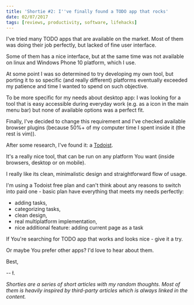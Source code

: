 ```yaml
---
title: 'Shortie #2: I''ve finally found a TODO app that rocks'
date: 02/07/2017
tags: [reviews, productivity, software, lifehacks]
---
```


I've tried many TODO apps that are available on the market. Most of them was doing their job perfectly, but lacked of fine user interface.

Some of them has a nice interface, but at the same time was not available on linux and Windows Phone 10 platform, which I use.

At some point I was so determined to try developing my own tool, but porting it to so specific (and really different) platforms eventually exceeded my patience and time I wanted to spend on such objective.

To be more specific for my needs about desktop app: I was looking for a tool that is easy accessible during everyday work (e.g. as a icon in the main menu bar) but none of available options was a perfect fit.

Finally, I've decided to change this requirement and I've checked available browser plugins (because 50%+ of my computer time I spent inside it (the rest is vim)).

After some research, I've found it: a [Todoist](http://todoist.com).

It's a really nice tool, that can be run on any platform You want (inside browsers, desktop or on mobile).

I really like its clean, minimalistic design and straightforward flow of usage.

I'm using a Todoist free plan and can't think about any reasons to switch into paid one - basic plan have everything that meets my needs perfectly:

- adding tasks,
- categorizing tasks,
- clean design,
- real multiplatform implementation,
- nice additional feature: adding current page as a task

If You're searching for TODO app that works and looks nice - give it a try.

Or maybe You prefer other apps? I'd love to hear about them.

Best,

-- ł.

*Shorties are a series of short articles with my random thoughts. Most of them is heavily inspired by third-party articles which is always linked in the content.*
